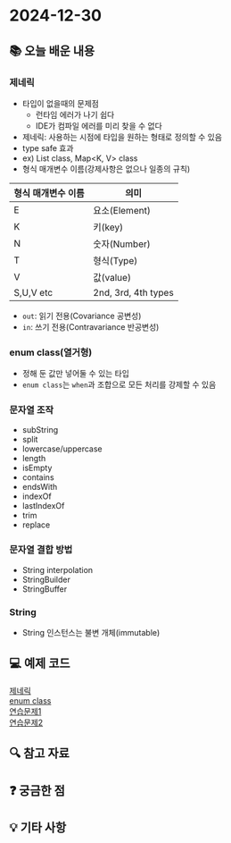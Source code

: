 # 2024-12-30

## 📚 오늘 배운 내용

### 제네릭

- 타입이 없을때의 문제점
    - 런타임 에러가 나기 쉽다
    - IDE가 컴파일 에러를 미리 찾을 수 없다
- 제네릭: 사용하는 시점에 타입을 원하는 형태로 정의할 수 있음
- type safe 효과
- ex) List<E> class, Map<K, V> class
- 형식 매개변수 이름(강제사항은 없으나 일종의 규칙)

| 형식 매개변수 이름 | 의미                  |
|------------|---------------------|
| E          | 요소(Element)         |
| K          | 키(key)              |
| N          | 숫자(Number)          |
| T          | 형식(Type)            |
| V          | 값(value)            |
| S,U,V etc  | 2nd, 3rd, 4th types |

- `out`: 읽기 전용(Covariance 공변성)
- `in`: 쓰기 전용(Contravariance 반공변성)

### enum class(열거형)

- 정해 둔 값만 넣어둘 수 있는 타입
- `enum class`는 `when`과 조합으로 모든 처리를 강제할 수 있음

### 문자열 조작

- subString
- split
- lowercase/uppercase
- length
- isEmpty
- contains
- endsWith
- indexOf
- lastIndexOf
- trim
- replace

### 문자열 결합 방법

- String interpolation
- StringBuilder
- StringBuffer

### String

- String 인스턴스는 불변 개체(immutable)

## 💻 예제 코드

[제네릭](../../src/main/kotlin/day10/Pocket.kt)  
[enum class](../../src/main/kotlin/day10/AuthState.kt)  
[연습문제1](../../src/main/kotlin/day10/StrongBox.kt)  
[연습문제2](../../src/main/kotlin/day10/Word.kt)

## 🔍 참고 자료

## ❓ 궁금한 점

## 💡 기타 사항